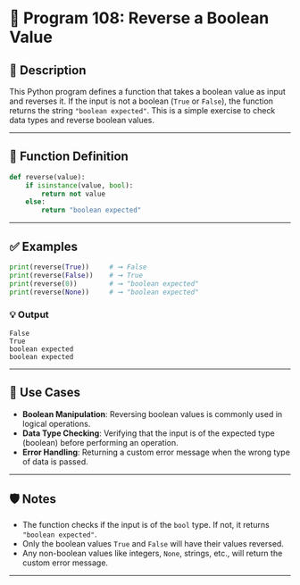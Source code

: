 
# 📘 Program 108: Reverse a Boolean Value

## 🧮 Description

This Python program defines a function that takes a boolean value as input and reverses it. If the input is not a boolean (`True` or `False`), the function returns the string `"boolean expected"`. This is a simple exercise to check data types and reverse boolean values.

---

## 📌 Function Definition

```python
def reverse(value):
    if isinstance(value, bool):
        return not value
    else:
        return "boolean expected"
```

---

## ✅ Examples

```python
print(reverse(True))     # ➞ False
print(reverse(False))    # ➞ True
print(reverse(0))        # ➞ "boolean expected"
print(reverse(None))     # ➞ "boolean expected"
```

### 💡 Output

```
False
True
boolean expected
boolean expected
```

---

## 📂 Use Cases

- **Boolean Manipulation**: Reversing boolean values is commonly used in logical operations.
- **Data Type Checking**: Verifying that the input is of the expected type (boolean) before performing an operation.
- **Error Handling**: Returning a custom error message when the wrong type of data is passed.

---

## 🛡️ Notes

- The function checks if the input is of the `bool` type. If not, it returns `"boolean expected"`.
- Only the boolean values `True` and `False` will have their values reversed.
- Any non-boolean values like integers, `None`, strings, etc., will return the custom error message.

---

